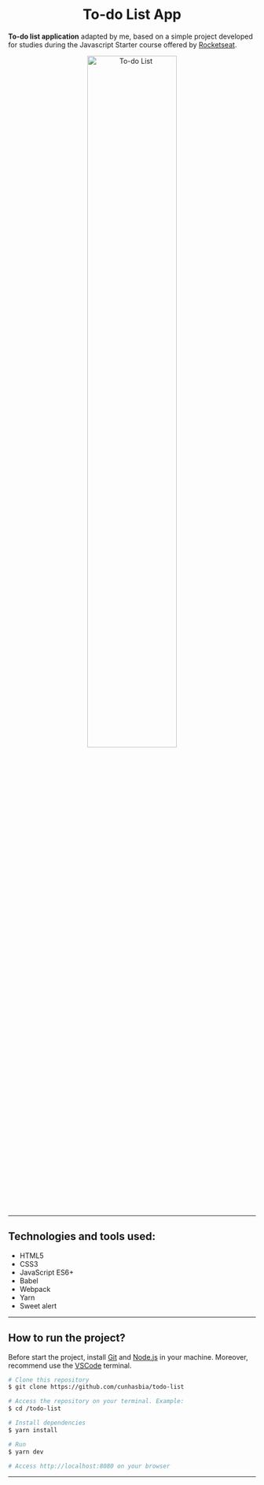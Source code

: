 <h1 align="center">To-do List App</h1>

**To-do list application** adapted by me, based on a simple project developed for studies during the Javascript Starter course offered by [Rocketseat](https://rocketseat.com.br/).

<p align="center">
  <img alt="To-do List" title="To-do List" src="./public/img/todoapp.gif" width="60%">
</p><hr>

## Technologies and tools used:

- HTML5
- CSS3
- JavaScript ES6+
- Babel
- Webpack
- Yarn
- Sweet alert
<hr>

## How to run the project?

Before start the project, install [Git](https://git-scm.com) and [Node.js](https://nodejs.org/en/) in your machine.
Moreover, recommend use the [VSCode](https://code.visualstudio.com/) terminal.

```bash
# Clone this repository
$ git clone https://github.com/cunhasbia/todo-list

# Access the repository on your terminal. Example:
$ cd /todo-list

# Install dependencies
$ yarn install

# Run
$ yarn dev

# Access http://localhost:8080 on your browser
```
<hr>
